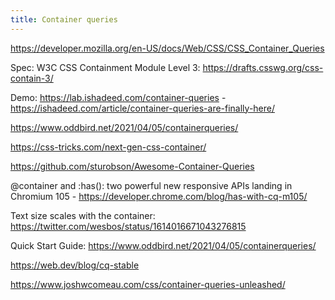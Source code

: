 ```yaml
---
title: Container queries
---
```


https://developer.mozilla.org/en-US/docs/Web/CSS/CSS_Container_Queries

Spec: W3C CSS Containment Module Level 3: https://drafts.csswg.org/css-contain-3/

Demo: https://lab.ishadeed.com/container-queries - https://ishadeed.com/article/container-queries-are-finally-here/

https://www.oddbird.net/2021/04/05/containerqueries/

https://css-tricks.com/next-gen-css-container/

https://github.com/sturobson/Awesome-Container-Queries

@container and :has(): two powerful new responsive APIs landing in Chromium 105 - https://developer.chrome.com/blog/has-with-cq-m105/

Text size scales with the container: https://twitter.com/wesbos/status/1614016671043276815

Quick Start Guide: https://www.oddbird.net/2021/04/05/containerqueries/

https://web.dev/blog/cq-stable

https://www.joshwcomeau.com/css/container-queries-unleashed/
